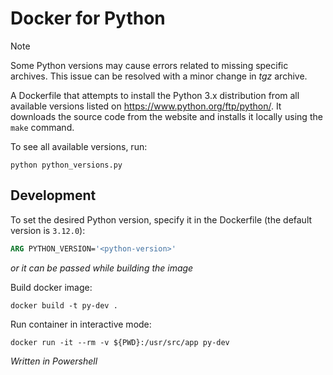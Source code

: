 # Docker for Python

> [!NOTE]
> Some Python versions may cause errors related to missing specific archives. This issue can be resolved with a minor change in _tgz_ archive.

A Dockerfile that attempts to install the Python 3.x distribution from all available versions listed on https://www.python.org/ftp/python/.
It downloads the source code from the website and installs it locally using the `make` command.

To see all available versions, run:
```shell
python python_versions.py
```

## Development

To set the desired Python version, specify it in the Dockerfile (the default version is `3.12.0`):
```dockerfile
ARG PYTHON_VERSION='<python-version>'
```

_or it can be passed while building the image_

Build docker image:
```shell
docker build -t py-dev .
```

Run container in interactive mode:
```shell
docker run -it --rm -v ${PWD}:/usr/src/app py-dev
```

_Written in Powershell_

